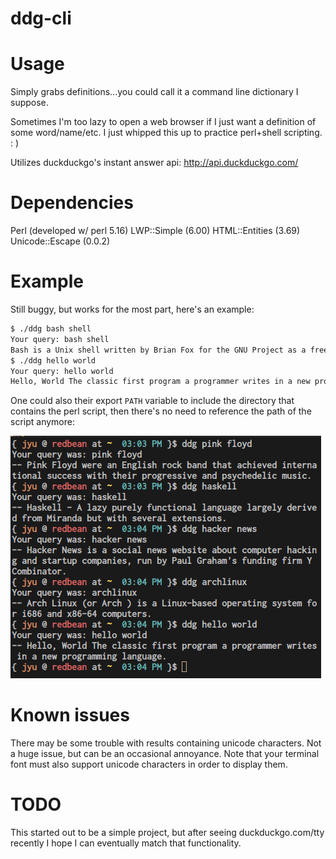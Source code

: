 ddg-cli
=======

Usage
=======
Simply grabs definitions...you could call it a command line dictionary I suppose.

Sometimes I'm too lazy to open a web browser if I just want a definition of some word/name/etc.
I just whipped this up to practice perl+shell scripting. : )

Utilizes duckduckgo's instant answer api: 
http://api.duckduckgo.com/


Dependencies
=======
Perl (developed w/ perl 5.16)
LWP::Simple (6.00)
HTML::Entities (3.69)
Unicode::Escape (0.0.2)

Example
=======

Still buggy, but works for the most part, here's an example:

```txt
$ ./ddg bash shell
Your query: bash shell
Bash is a Unix shell written by Brian Fox for the GNU Project as a free software replacement for the Bourne shell.
$ ./ddg hello world
Your query: hello world
Hello, World The classic first program a programmer writes in a new programming language.
```

One could also their export `PATH` variable to include the directory that contains the perl script, then there's no need to reference the path of the script anymore: 

![ddg-cli example usage](https://github.com/flaming-toast/ddg-cli/raw/master/img/examples.png)

Known issues
======
There may be some trouble with results containing unicode characters. Not a huge issue, but can be an occasional annoyance. Note that your terminal font must also support unicode characters in order to display them. 

TODO
======
This started out to be a simple project, but after seeing duckduckgo.com/tty recently I hope I can eventually match that functionality.
